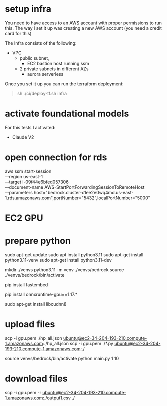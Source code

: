 # setup infra
You need to have access to an AWS account with proper permissions to run this.
The way I set it up was creating a new AWS account (you need a credit card for this)

The Infra consists of the following:

 - VPC
    - public subnet, 
        - EC2 bastion host running ssm
    - 2 private subnets in different AZs
        - aurora serverless
    
Once you set it up you can run the terraform deployment:

> sh ./ci/deploy-tf.sh infra

# activate foundational models

For this tests I activated:  
- Claude V2

# open connection for rds
aws ssm start-session \
    --region us-east-1 \
    --target i-09f44e6bfed057306 \
    --document-name AWS-StartPortForwardingSessionToRemoteHost \
    --parameters host="bedrock.cluster-c1ee2e0wq4md.us-east-1.rds.amazonaws.com",portNumber="5432",localPortNumber="5000"

# EC2 GPU

# prepare python
sudo apt-get update
sudo apt install python3.11
sudo apt-get install python3.11-venv
sudo apt-get install python3.11-dev

mkdir ./venvs
python3.11 -m venv ./venvs/bedrock
source ./venvs/bedrock/bin/activate

pip install fastembed

pip install onnxruntime-gpu==1.17.*

sudo apt-get install libcudnn8

# upload files
scp -i gpu.pem ./hp_all.json ubuntu@ec2-34-204-193-210.compute-1.amazonaws.com:./hp_all.json
scp -i gpu.pem ./*.py ubuntu@ec2-34-204-193-210.compute-1.amazonaws.com:./


source venvs/bedrock/bin/activate
python main.py 1 10
# download files
scp -i gpu.pem -r ubuntu@ec2-34-204-193-210.compute-1.amazonaws.com:./output1.csv ./
